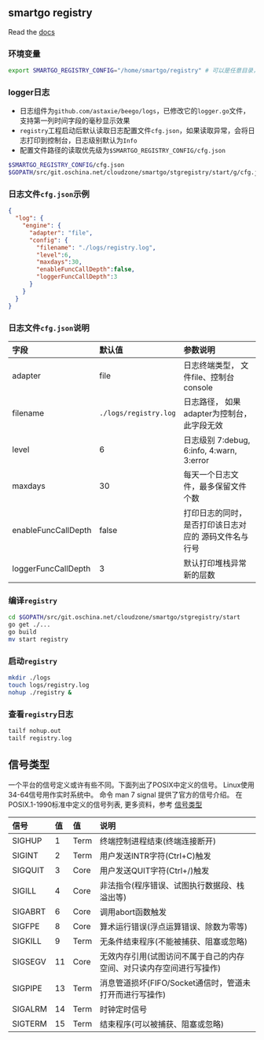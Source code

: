 ## smartgo registry


Read the [docs](http://git.oschina.net/cloudzone/smartgo)

### 环境变量
```bash
export SMARTGO_REGISTRY_CONFIG="/home/smartgo/registry" # 可以是任意目录，只要能在该目录创建文件即可
```

### logger日志
- 日志组件为`github.com/astaxie/beego/logs`，已修改它的`logger.go`文件，支持第一列时间字段的毫秒显示效果
- `registry`工程启动后默认读取日志配置文件`cfg.json`，如果读取异常，会将日志打印到控制台，日志级别默认为`Info`
- 配置文件路径的读取优先级为`$SMARTGO_REGISTRY_CONFIG/cfg.json `
```bash
$SMARTGO_REGISTRY_CONFIG/cfg.json                                            # 优先读取
$GOPATH/src/git.oschina.net/cloudzone/smartgo/stgregistry/start/g/cfg.json
```

### 日志文件`cfg.json`示例
```json
{
  "log": {
    "engine": {
      "adapter": "file",
      "config": {
        "filename": "./logs/registry.log",
        "level":6,
        "maxdays":30,
        "enableFuncCallDepth":false,
        "loggerFuncCallDepth":3
      }
    }
  }
}
```

### 日志文件`cfg.json`说明

| 字段	       | 默认值        | 参数说明   | 
|:-----------  |:-------------| :-----|
| adapter      | file  | 日志终端类型， 文件file、控制台console  |
| filename     | `./logs/registry.log` | 日志路径， 如果adapter为控制台，此字段无效|
| level        | 6   | 日志级别 7:debug, 6:info, 4:warn, 3:error    |
| maxdays      | 30 | 每天一个日志文件，最多保留文件个数  |
| enableFuncCallDepth| false  |打印日志的同时，是否打印该日志对应的 源码文件名与行号   |
| loggerFuncCallDepth| 3|  默认打印堆栈异常新的层数 |



### 编译`registry`
```bash
cd $GOPATH/src/git.oschina.net/cloudzone/smartgo/stgregistry/start
go get ./...
go build 
mv start registry
```


### 启动`registry`
```bash
mkdir ./logs
touch logs/registry.log
nohup ./registry &
```

### 查看`registry`日志
```bash
tailf nohup.out
tailf registry.log
```

## 信号类型

一个平台的信号定义或许有些不同。下面列出了POSIX中定义的信号。
Linux使用34-64信号用作实时系统中。
命令 man 7 signal 提供了官方的信号介绍。
在POSIX.1-1990标准中定义的信号列表, 更多资料，参考 [信号类型](http://www.cnblogs.com/jkkkk/p/6180016.html)

| 信号	       | 值            | 值   | 说明   |
| :----------- |:-------------| :-----|:-----|
| SIGHUP        | 1          | Term   | 终端控制进程结束(终端连接断开)   |
| SIGINT        | 2          | Term   | 用户发送INTR字符(Ctrl+C)触发  |
| SIGQUIT        | 3          | Core   | 用户发送QUIT字符(Ctrl+/)触发   |
| SIGILL        | 4          | Core   | 非法指令(程序错误、试图执行数据段、栈溢出等)  |
| SIGABRT        | 6          | Core   | 调用abort函数触发   |
| SIGFPE        | 8          | Core   | 算术运行错误(浮点运算错误、除数为零等) |
| SIGKILL        | 9          | Term   | 无条件结束程序(不能被捕获、阻塞或忽略)   |
| SIGSEGV        | 11          | Core   | 无效内存引用(试图访问不属于自己的内存空间、对只读内存空间进行写操作)   |
| SIGPIPE        | 13          | Term   | 消息管道损坏(FIFO/Socket通信时，管道未打开而进行写操作)  |
| SIGALRM        | 14          | Term   | 时钟定时信号  |
| SIGTERM        | 15          | Term   | 结束程序(可以被捕获、阻塞或忽略) |


